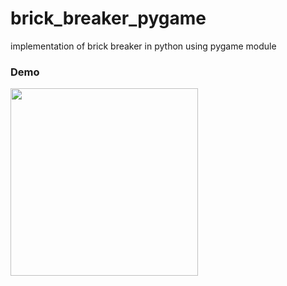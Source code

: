 # brick_breaker_pygame
implementation of brick breaker in python using pygame module

### Demo

<img src="https://user-images.githubusercontent.com/92732976/210215942-b5c121b3-5945-4801-8b1c-9efdd4d2fe44.gif" width="300px" height="300px">

